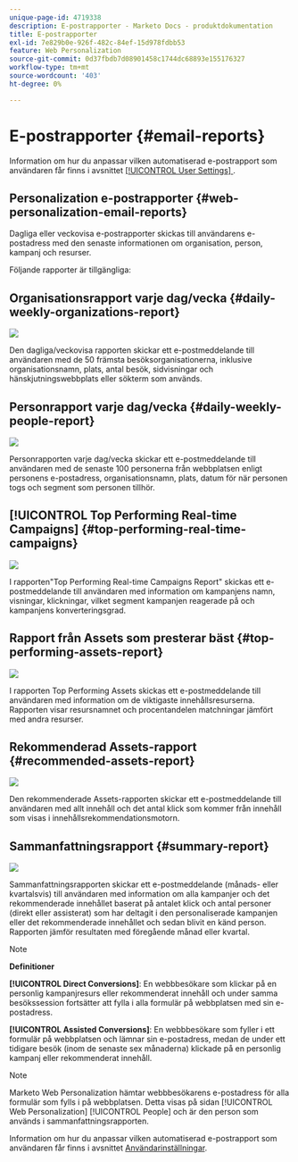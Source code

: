 ```yaml
---
unique-page-id: 4719338
description: E-postrapporter - Marketo Docs - produktdokumentation
title: E-postrapporter
exl-id: 7e829b0e-926f-482c-84ef-15d978fdbb53
feature: Web Personalization
source-git-commit: 0d37fbdb7d08901458c1744dc68893e155176327
workflow-type: tm+mt
source-wordcount: '403'
ht-degree: 0%

---
```


# E-postrapporter {#email-reports}

Information om hur du anpassar vilken automatiserad e-postrapport som användaren får finns i avsnittet [[!UICONTROL User Settings] ](/help/marketo/product-docs/web-personalization/getting-started/user-settings.md).

## Personalization e-postrapporter {#web-personalization-email-reports}

Dagliga eller veckovisa e-postrapporter skickas till användarens e-postadress med den senaste informationen om organisation, person, kampanj och resurser.

Följande rapporter är tillgängliga:

## Organisationsrapport varje dag/vecka {#daily-weekly-organizations-report}

![](assets/image2014-12-6-13-3a32-3a8.png)

Den dagliga/veckovisa rapporten skickar ett e-postmeddelande till användaren med de 50 främsta besöksorganisationerna, inklusive organisationsnamn, plats, antal besök, sidvisningar och hänskjutningswebbplats eller sökterm som används.

## Personrapport varje dag/vecka {#daily-weekly-people-report}

![](assets/two.png)

Personrapporten varje dag/vecka skickar ett e-postmeddelande till användaren med de senaste 100 personerna från webbplatsen enligt personens e-postadress, organisationsnamn, plats, datum för när personen togs och segment som personen tillhör.

## [!UICONTROL Top Performing Real-time Campaigns] {#top-performing-real-time-campaigns}

![](assets/image2014-12-6-13-3a32-3a31.png)

I rapporten&quot;Top Performing Real-time Campaigns Report&quot; skickas ett e-postmeddelande till användaren med information om kampanjens namn, visningar, klickningar, vilket segment kampanjen reagerade på och kampanjens konverteringsgrad.

## Rapport från Assets som presterar bäst {#top-performing-assets-report}

![](assets/image2014-12-6-13-3a29-3a5.png)

I rapporten Top Performing Assets skickas ett e-postmeddelande till användaren med information om de viktigaste innehållsresurserna. Rapporten visar resursnamnet och procentandelen matchningar jämfört med andra resurser.

## Rekommenderad Assets-rapport {#recommended-assets-report}

![](assets/image2014-12-6-13-3a28-3a43.png)

Den rekommenderade Assets-rapporten skickar ett e-postmeddelande till användaren med allt innehåll och det antal klick som kommer från innehåll som visas i innehållsrekommendationsmotorn.

## Sammanfattningsrapport {#summary-report}

![](assets/six.png)

Sammanfattningsrapporten skickar ett e-postmeddelande (månads- eller kvartalsvis) till användaren med information om alla kampanjer och det rekommenderade innehållet baserat på antalet klick och antal personer (direkt eller assisterat) som har deltagit i den personaliserade kampanjen eller det rekommenderade innehållet och sedan blivit en känd person. Rapporten jämför resultaten med föregående månad eller kvartal.

>[!NOTE]
>
>**Definitioner**
>
>**[!UICONTROL Direct Conversions]**: En webbbesökare som klickar på en personlig kampanjresurs eller rekommenderat innehåll och under samma besökssession fortsätter att fylla i alla formulär på webbplatsen med sin e-postadress.
>
>**[!UICONTROL Assisted Conversions]**: En webbbesökare som fyller i ett formulär på webbplatsen och lämnar sin e-postadress, medan de under ett tidigare besök (inom de senaste sex månaderna) klickade på en personlig kampanj eller rekommenderat innehåll.

>[!NOTE]
>
>Marketo Web Personalization hämtar webbbesökarens e-postadress för alla formulär som fylls i på webbplatsen. Detta visas på sidan [!UICONTROL Web Personalization] [!UICONTROL People] och är den person som används i sammanfattningsrapporten.

Information om hur du anpassar vilken automatiserad e-postrapport som användaren får finns i avsnittet [Användarinställningar](/help/marketo/product-docs/web-personalization/getting-started/user-settings.md).
